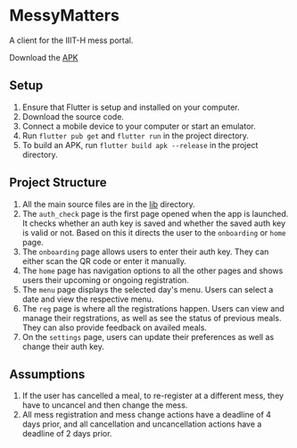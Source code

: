 # MessyMatters

A client for the IIIT-H mess portal.

Download the [APK](https://drive.google.com/file/d/141BuQJsFlbvthqlEvqK22YVwRXss2eOJ/view?usp=sharing)

## Setup

1. Ensure that Flutter is setup and installed on your computer.
2. Download the source code.
3. Connect a mobile device to your computer or start an emulator.
4. Run `flutter pub get` and `flutter run` in the project directory.
5. To build an APK, run `flutter build apk --release` in the project directory.

## Project Structure

1. All the main source files are in the [lib](https://github.com/SuPythony/MessyMatters/tree/main/lib) directory.
2. The `auth_check` page is the first page opened when the app is launched. It checks whether an auth key is saved and whether the saved auth key is valid or not. Based on this it directs the user to the `onboarding` or `home` page.
3. The `onboarding` page allows users to enter their auth key. They can either scan the QR code or enter it manually.
4. The `home` page has navigation options to all the other pages and shows users their upcoming or ongoing registration.
5. The `menu` page displays the selected day's menu. Users can select a date and view the respective menu.
6. The `reg` page is where all the registrations happen. Users can view and manage their regstrations, as well as see the status of previous meals. They can also provide feedback on availed meals.
7. On the `settings` page, users can update their preferences as well as change their auth key.

## Assumptions

1. If the user has cancelled a meal, to re-register at a different mess, they have to uncancel and then change the mess.
2. All mess registration and mess change actions have a deadline of 4 days prior, and all cancellation and uncancellation actions have a deadline of 2 days prior.
